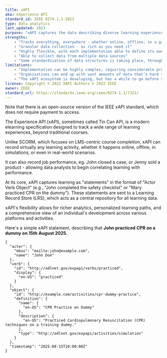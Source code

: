 ```yaml
---
title: xAPI
aka: eXperience API
standard_id: IEEE 9274.1.1-2023
type: data analytics
last_updated: 2023
purpose: "xAPI captures the data describing diverse learning experiences, enabling detailed tracking beyond traditional courses."
strengths:
    - "Tracks everything, everywhere - whether online, offline, in a game, a simulation, or even real-world activities"
    - "Granular data collection - as rich as you need it"
    - "Highly flexible, with each implementation able to define its own verbs and objects"
    - "Able to collect data from multiple data sources"
    - "Some standardisation of data structures is taking place, through contextualised 'profiles'"
limitations:
    - "Implementation can be highly complex, requiring considerable pre-work on defining the data structures required"
    - "Organisations can end up with vast amounts of data that's hard to interpret"
    - "The xAPI ecosystem is developing, but has a while to go before xAPI becomes mainstream"
license: Copyright © 2022 XAPI Authors © 2022 IEEE
owner: IEEE
standard_url: https://standards.ieee.org/ieee/9274.1.1/7321/
---
```


Note that there is an open-source version of the IEEE xAPI standard, which does not require payment to access.

The Experience API (xAPI), sometimes called Tin Can API, is a modern elearning specification designed to track a wide range of learning experiences, beyond traditional courses.

Unlike SCORM, which focuses on LMS-centric course completion, xAPI can record virtually any learning activity, whether it happens online, offline, in simulations, or even in real-world scenarios.

It can also record job performance, eg. John closed a case, or Jenny sold a product - allowing data analysts to begin correlating learning with performance.

At its core, xAPI captures learning as "statements" in the format of "Actor Verb Object" (e.g., "John completed the safety checklist" or "Mary practiced CPR on the dummy"). These statements are sent to a Learning Record Store (LRS), which acts as a central repository for all learning data.

xAPI's flexibility allows for richer analytics, personalized learning paths, and a comprehensive view of an individual's development across various platforms and activities.

Here's a simple xAPI statement, describing that **John practiced CPR on a dummy on 15th August 2025**.

```
{
  "actor": {
    "mbox": "mailto:john@example.com",
    "name": "John Doe"
  },
  "verb": {
    "id": "http://adlnet.gov/expapi/verbs/practiced",
    "display": {
      "en-US": "practiced"
    }
  },
  "object": {
    "id": "http://example.com/activities/cpr-dummy-practice",
    "definition": {
      "name": {
        "en-US": "CPR Practice on Dummy"
      },
      "description": {
        "en-US": "Practiced Cardiopulmonary Resuscitation (CPR) techniques on a training dummy."
      },
      "type": "http://adlnet.gov/expapi/activities/simulation"
    }
  },
  "timestamp": "2025-08-15T10:00:00Z"
}
```